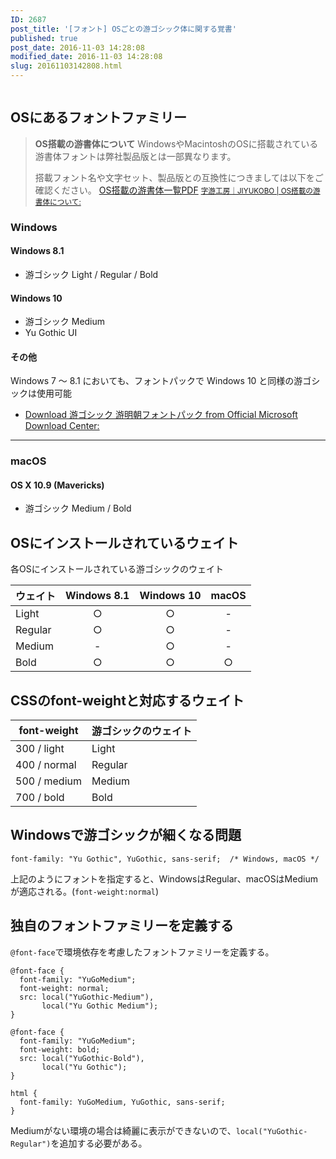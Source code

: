 ```yaml
---
ID: 2687
post_title: '[フォント] OSごとの游ゴシック体に関する覚書'
published: true
post_date: 2016-11-03 14:28:08
modified_date: 2016-11-03 14:28:08
slug: 20161103142808.html
---
```

<img src="https://i.imgur.com/jkDDNE4m.gif" alt="" />

<!--more-->

<h2>OSにあるフォントファミリー</h2>

<blockquote>
  <strong>OS搭載の游書体について</strong>
  WindowsやMacintoshのOSに搭載されている游書体フォントは弊社製品版とは一部異なります。
  
  搭載フォント名や文字セット、製品版との互換性につきましては以下をご確認ください。
  <a href="http://www.jiyu-kobo.co.jp/wp@test/wp-content/uploads/2016/10/compatibility_1610.pdf" target="_blank">OS搭載の游書体一覧PDF</a>
  <small><a href="http://www.jiyu-kobo.co.jp/os-installed-y/">字游工房｜JIYUKOBO | OS搭載の游書体について:</a></small>
</blockquote>

<h3>Windows</h3>

<h4>Windows 8.1</h4>

<ul>
<li>游ゴシック Light / Regular / Bold</li>
</ul>

<h4>Windows 10</h4>

<ul>
<li>游ゴシック Medium</li>
<li>Yu Gothic UI</li>
</ul>

<h4>その他</h4>

Windows 7 ～ 8.1 においても、フォントパックで Windows 10 と同様の游ゴシックは使用可能

<ul>
<li><a href="https://www.microsoft.com/ja-jp/download/details.aspx?id=49116">Download 游ゴシック 游明朝フォントパック from Official Microsoft Download Center:</a></li>
</ul>

<hr />

<h3>macOS</h3>

<h4>OS X 10.9 (Mavericks)</h4>

<ul>
<li>游ゴシック Medium / Bold</li>
</ul>

<h2>OSにインストールされているウェイト</h2>

各OSにインストールされている游ゴシックのウェイト

<table>
<thead>
<tr>
  <th>ウェイト</th>
  <th align="center">Windows 8.1</th>
  <th align="center">Windows 10</th>
  <th align="center">macOS</th>
</tr>
</thead>
<tbody>
<tr>
  <td>Light</td>
  <td align="center">○</td>
  <td align="center">○</td>
  <td align="center">-</td>
</tr>
<tr>
  <td>Regular</td>
  <td align="center">○</td>
  <td align="center">○</td>
  <td align="center">-</td>
</tr>
<tr>
  <td>Medium</td>
  <td align="center">-</td>
  <td align="center">○</td>
  <td align="center">-</td>
</tr>
<tr>
  <td>Bold</td>
  <td align="center">○</td>
  <td align="center">○</td>
  <td align="center">○</td>
</tr>
</tbody>
</table>

<h2>CSSのfont-weightと対応するウェイト</h2>

<table>
<thead>
<tr>
  <th>font-weight</th>
  <th>游ゴシックのウェイト</th>
</tr>
</thead>
<tbody>
<tr>
  <td>300 / light</td>
  <td>Light</td>
</tr>
<tr>
  <td>400 / normal</td>
  <td>Regular</td>
</tr>
<tr>
  <td>500 / medium</td>
  <td>Medium</td>
</tr>
<tr>
  <td>700 / bold</td>
  <td>Bold</td>
</tr>
</tbody>
</table>

<h2>Windowsで游ゴシックが細くなる問題</h2>

<pre><code class="language-css">font-family: "Yu Gothic", YuGothic, sans-serif;  /* Windows, macOS */
</code></pre>

上記のようにフォントを指定すると、WindowsはRegular、macOSはMediumが適応される。(<code>font-weight:normal</code>)

<h2>独自のフォントファミリーを定義する</h2>

<code>@font-face</code>で環境依存を考慮したフォントファミリーを定義する。

<pre><code class="language-css">@font-face {
  font-family: "YuGoMedium";
  font-weight: normal;
  src: local("YuGothic-Medium"),
       local("Yu Gothic Medium");
}

@font-face {
  font-family: "YuGoMedium";
  font-weight: bold;
  src: local("YuGothic-Bold"),
       local("Yu Gothic");
}

html {
  font-family: YuGoMedium, YuGothic, sans-serif;
}
</code></pre>

Mediumがない環境の場合は綺麗に表示ができないので、<code>local("YuGothic-Regular")</code>を追加する必要がある。